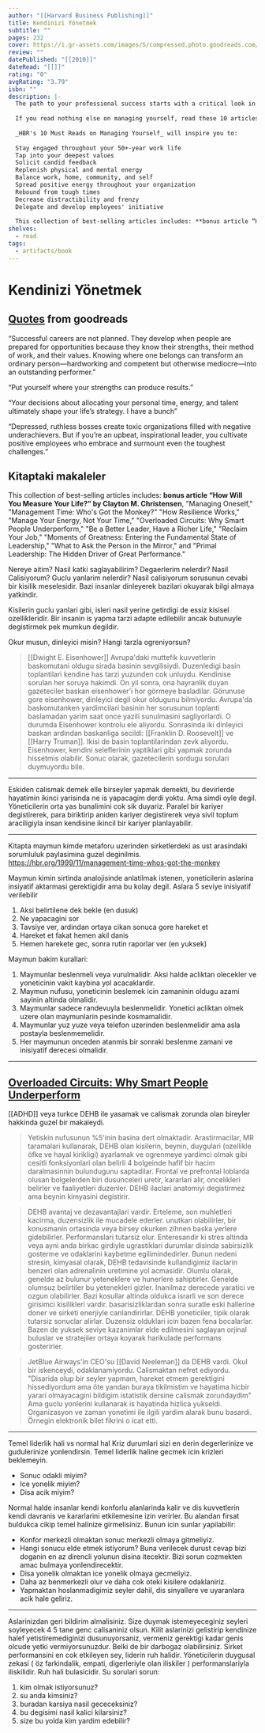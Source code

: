 ```yaml
---
author: "[[Harvard Business Publishing]]"
title: Kendinizi Yönetmek
subtitle: ""
pages: 232
cover: https://i.gr-assets.com/images/S/compressed.photo.goodreads.com/books/1430583647l/25468756.jpg
review: ""
datePublished: "[[2010]]"
dateRead: "[[]]"
rating: "0"
avgRating: "3.79"
isbn: ""
description: |-
  The path to your professional success starts with a critical look in the mirror.  
    
  If you read nothing else on managing yourself, read these 10 articles **(plus the bonus article “How Will You Measure Your Life?” by Clayton M. Christensen)**. We've combed through hundreds of _Harvard Business Review_ articles to select the most important ones to help you maximize yourself.  
    
  _HBR's 10 Must Reads on Managing Yourself_ will inspire you to:  
    
  Stay engaged throughout your 50+-year work life  
  Tap into your deepest values  
  Solicit candid feedback  
  Replenish physical and mental energy  
  Balance work, home, community, and self  
  Spread positive energy throughout your organization  
  Rebound from tough times  
  Decrease distractibility and frenzy  
  Delegate and develop employees' initiative  
    
  This collection of best-selling articles includes: **bonus article “How Will You Measure Your Life?” by Clayton M. Christensen**, "Managing Oneself," "Management Time: Who's Got the Monkey?" "How Resilience Works," "Manage Your Energy, Not Your Time," "Overloaded Circuits: Why Smart People Underperform," "Be a Better Leader, Have a Richer Life," "Reclaim Your Job," "Moments of Greatness: Entering the Fundamental State of Leadership," "What to Ask the Person in the Mirror," and "Primal Leadership: The Hidden Driver of Great Performance."
shelves:
  - read
tags:
  - artifacts/book
---
```

#  Kendinizi Yönetmek

## [Quotes](https://www.goodreads.com/work/quotes/13157578) from goodreads

“Successful careers are not planned. They develop when people are prepared for opportunities because they know their strengths, their method of work, and their values. Knowing where one belongs can transform an ordinary person—hardworking and competent but otherwise mediocre—into an outstanding performer.”

“Put yourself where your strengths can produce results.”

“Your decisions about allocating your personal time, energy, and talent ultimately shape your life’s strategy. I have a bunch”

“Depressed, ruthless bosses create toxic organizations filled with negative underachievers. But if you’re an upbeat, inspirational leader, you cultivate positive employees who embrace and surmount even the toughest challenges.”

## Kitaptaki makaleler
This collection of best-selling articles includes: **bonus article “How Will You Measure Your Life?” by Clayton M. Christensen**, "Managing Oneself," "Management Time: Who's Got the Monkey?" "How Resilience Works," "Manage Your Energy, Not Your Time," "Overloaded Circuits: Why Smart People Underperform," "Be a Better Leader, Have a Richer Life," "Reclaim Your Job," "Moments of Greatness: Entering the Fundamental State of Leadership," "What to Ask the Person in the Mirror," and "Primal Leadership: The Hidden Driver of Great Performance."


Nereye aitim? Nasil katki saglayabilirim? Degaerlerim nelerdir? Nasil Calisiyorum? Guclu yanlarim nelerdir?
Nasil calisiyorum sorusunun cevabi bir kisilik meselesidir. Bazi insanlar dinleyerek bazilari okuyarak bilgi almaya yatkindir.

Kisilerin guclu yanlari gibi, isleri nasil yerine getirdigi de essiz kisisel ozellikleridir. Bir insanin is yapma tarzi adapte edilebilir ancak butunuyle degistirmek pek mumkun degildir.

Okur musun, dinleyici misin? Hangi tarzla ogreniyorsun?

> [[Dwight  E. Eisenhower]] Avrupa'daki muttefik kuvvetlerin baskomutani oldugu sirada basinin sevgilisiydi. Duzenledigi basin toplantilari kendine has tarzi yuzunden cok unluydu. Kendinise sorulan her soruya hakimdi. On yil sonra, ona hayranlik duyan gazeteciler baskan eisenhower'i hor görmeye basladilar. Görunuse gore eisenhower, dinleyici degil okur oldugunu bilmiyordu. Avrupa'da baskomutanken yardimcilari basinin her sorusunun toplanti baslamadan yarim saat once yazili sunulmasini sagliyorlardi. O durumda Eisenhower kontrolu ele aliyordu. Sonrasinda iki dinleyici baskan ardindan baskanliga secildi: [[Franklin D. Roosevelt]] ve [[Harry Truman]]. Ikisi de basin toplantilarindan zevk aliyordu. Eisenhower, kendini seleflerinin yaptiklari gibi yapmak zorunda hissetmis olabilir. Sonuc olarak, gazetecilerin sordugu sorulari duymuyordu bile.

---

Eskiden calismak demek elle birseyler yapmak demekti, bu devirlerde hayatimin ikinci yarisinda ne is yapacagim derdi yoktu. Ama simdi oyle degil. 
Yöneticilerin orta yas bunalimini cok sik duyariz.
Paralel bir kariyer degistirerek, para biriktirip aniden kariyer degistirerek veya sivil toplum araciligiyla insan kendisine ikincil bir kariyer planlayabilir.

---

Kitapta maymun kimde metaforu uzerinden sirketlerdeki as ust arasindaki sorumluluk paylasimina guzel deginilmis.
https://hbr.org/1999/11/management-time-whos-got-the-monkey

Maymun kimin sirtinda analojisinde anlatilmak istenen, yoneticilerin aslarina insiyatif aktarmasi gerektigidir ama bu kolay degil.
Aslara 5 seviye inisiyatif verilebilir
1. Aksi belirtilene dek bekle (en dusuk)
2. Ne yapacagini sor
3. Tavsiye ver, ardindan ortaya cikan sonuca gore hareket et
4. Hareket et fakat hemen akil danis
5. Hemen harekete gec, sonra rutin raporlar ver (en yuksek)

Maymun bakim kurallari:
1. Maymunlar beslenmeli veya vurulmalidir. Aksi halde acliktan olecekler ve yoneticinin vakit kaybina yol acacaklardir.
2. Maymun nufusu, yoneticinin beslemek icin zamaninin oldugu azami sayinin altinda olmalidir.
3. Maymunlar sadece randevuyla beslenmelidir. Yonetici acliktan olmek uzere olan maymunlarin pesinde kosmamalidir.
4. Maymunlar yuz yuze veya telefon uzerinden beslenmelidir ama asla postayla beslenmemelidir.
5. Her maymunun onceden atanmis bir sonraki beslenme zamani ve inisiyatif derecesi olmalidir.

---

## [Overloaded Circuits: Why Smart People Underperform](https://hbr.org/2005/01/overloaded-circuits-why-smart-people-underperform)

[[ADHD]] veya turkce DEHB ile yasamak ve calismak zorunda olan bireyler hakkinda guzel bir makaleydi.

> Yetiskin nufusunun %5'inin basina dert olmaktadir. Arastirmacilar, MR taramalari kullanarak, DEHB olan kisilerin, beynin, duygulari (ozellikle öfke ve hayal kirikligi) ayarlamak ve ogrenmeye yardimci olmak gibi cesitli fonksiyonlari olan belirli 4 bolgeinde hafif bir hacim daralmasinnin bulundugunu saptadilar. Frontal ve prefrontal loblarda olusan bolgelerden biri dusunceleri uretir, kararlari alir, oncelikleri belirler ve faaliyetleri duzenler. DEHB ilaclari anatomiyi degistirmez ama beynin kimyasini degistirir.

> DEHB avantaj ve dezavantajlari vardir. 
Erteleme, son muhletleri kacirma, duzensizlik ile mucadele ederler. unutkan olabilirler, bir konusmanin ortasinda veya birsey okurken zihnen baska yerlere gidebilirler. Performanslari tutarsiz olur. Enteresandir ki stres altinda veya ayni anda birkac girdiyle ugrastiklari durumlar disinda sabirsizlik gosterme ve odaklarini kaybetme egilimindedirler. Bunun nedeni stresin, kimyasal olarak, DEHB tedavisinde kullandigimiz ilaclarin benzeri olan adrenalinin uretimine yol acmasidir.
Olumlu olarak, genelde az bulunur yeteneklere ve hunerlere sahiptirler. Genelde olumsuz belirtiler bu yetenekleri gizler. Inanilmaz derecede yaratici ve ozgun olabilirler. Bazi kosullar altinda oldukca israrli ve son derece girisimci kisilikleri vardir. basarisizliklardan sonra suratle eski hallerine doner ve sirketi enerjiyle canlandirirlar. DEHB yoneticiler, tipik olarak tutarsiz sonuclar alirlar. Duzensiz olduklari icin bazen fena bocalarlar. Bazen de yuksek seviye kazanimlar elde edilmesini saglayan orjinal buluslar ve stratejiler ortaya koyarak harikulade performans gosterirler.

> JetBlue Airways'in CEO'su [[David Neeleman]] da DEHB vardi. Okul bir iskenceydi, odaklanamiyordu. Calismaktan nefret ediyordu. "Disarida olup bir seyler yapmam, hareket etmem gerektigini hissediyordum ama öte yandan buraya tikilmistim ve hayatima hicbir yarari olmayacagini bildigim istatistik dersine calismak zorundaydim" Ama guclu yonlerini kullanarak is hayatinda hizlica yukseldi. Organizasyon ve zaman yonetimi ile ilgili yardim alarak bunu basardi. Örnegin elektronik bilet fikrini o icat etti.

---

Temel liderlik hali vs normal hal
Kriz durumlari sizi en derin degerlerinize ve gudulerinize yonlendirsin. Temel liderlik haline gecmek icin krizleri beklemeyin.
* Sonuc odakli miyim?
* Ice yonelik miyim?
* Disa acik miyim?

Normal halde insanlar kendi konforlu alanlarinda kalir ve dis kuvvetlerin kendi davranis ve kararlarini etkilemesine izin verirler. Bu alandan firsat buldukca cikip temel halinize girmelisiniz. Bunun icin sunlar yapilabilir:
* Konfor merkezli olmaktan sonuc merkezli olmaya gitmeliyiz.
* Hangi sonucu elde etmek istiyorum? Buna verilecek durust cevap bizi doganin en az direncli yolunun disina itecektir. Bizi sorun cozmekten amac bulmaya yonlendirecektir.
* Disa yonelik olmaktan ice yonelik olmaya gecmeliyiz.
* Daha az benmerkezli olur ve daha cok oteki kisilere odaklaniriz. 
* Yapmaktan hoslanmadigimiz seyler dahil, dis sinyallere ve uyaranlara acik hale geliriz.


---

Aslarinizdan geri bildirim almalisiniz. Size duymak istemeyeceginiz seyleri soyleyecek 4 5 tane genc calisaniniz olsun.
Kilit aslarinizi gelistirip kendinize halef yetistiremediginizi dusunuyorsaniz, vermeniz gerektigi kadar genis olcude yetki vermiyorsunuzdur. Belki de bir darbogaz olabilirsiniz.
Sirket performansini en cok etkileyen sey, liderin ruh halidir. Yöneticilerin duygusal zekasi ( öz farkindalik, empati, digerleriyle olan iliskiler ) performanslariyla iliskilidir.
Ruh hali bulasicidir.
Su sorulari sorun:
1. kim olmak istiyorsunuz?
2. su anda kimsiniz?
3. buradan karsiya nasil gececeksiniz?
4. bu degisimi nasil kalici kilarsiniz?
5. size bu yolda kim yardim edebilir?